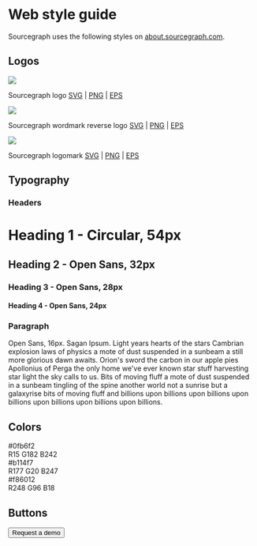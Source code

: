 # Web style guide

<link rel="stylesheet" type="text/css" href="/assets/about-style-guide.css?v=016" />
Sourcegraph uses the following styles on <a href="https://about.sourcegraph.com">about.sourcegraph.com</a>.

## Logos

<img class="mark" src="https://cdn2.hubspot.net/hubfs/2762526/Brand%20assets/sourcegraph-wordmark.svg">

Sourcegraph logo
<a href="https://cdn2.hubspot.net/hubfs/2762526/Brand%20assets/sourcegraph-wordmark.svg">SVG</a> | <a href="https://cdn2.hubspot.net/hubfs/2762526/Brand%20assets/sourcegraph-wordmark.png">PNG</a> | <a href="https://cdn2.hubspot.net/hubfs/2762526/Brand%20assets/sourcegraph-wordmark.eps">EPS</a>

<img class="mark-rev" src="https://cdn2.hubspot.net/hubfs/2762526/Brand%20assets/sourcegraph-wordmark-reverse.svg">

Sourcegraph wordmark reverse logo
<a href="https://cdn2.hubspot.net/hubfs/2762526/Brand%20assets/sourcegraph-wordmark-reverse.svg">SVG</a> | <a href="https://cdn2.hubspot.net/hubfs/2762526/Brand%20assets/sourcegraph-wordmark-reverse.png">PNG</a> | <a href="https://cdn2.hubspot.net/hubfs/2762526/Brand%20assets/sourcegraph-wordmark-reverse.eps">EPS</a>

<img class="logomark" src="https://cdn2.hubspot.net/hubfs/2762526/Brand%20assets/sourcegraph-logomark.svg">

Sourcegraph logomark
<a href="https://cdn2.hubspot.net/hubfs/2762526/Brand%20assets/sourcegraph-logomark.svg">SVG</a> | <a href="https://cdn2.hubspot.net/hubfs/2762526/Brand%20assets/sourcegraph-logomark.png">PNG</a> | <a href="https://cdn2.hubspot.net/hubfs/2762526/Brand%20assets/sourcegraph-logomark.eps">EPS</a>

## Typography

### Headers

<div class="typ">
    <h1>Heading 1 - Circular, 54px</h1>
    <h2>Heading 2 - Open Sans, 32px</h2>
    <h3>Heading 3 - Open Sans, 28px</h3>
    <h4>Heading 4 - Open Sans, 24px</h4>
</div>

### Paragraph

<div class="typ">
    <p>Open Sans, 16px.  Sagan Ipsum. Light years hearts of the stars Cambrian explosion laws of physics a mote of dust suspended in a sunbeam a still more glorious dawn awaits. Orion's sword the carbon in our apple pies Apollonius of Perga the only home we've ever known star stuff harvesting star light the sky calls to us. Bits of moving fluff a mote of dust suspended in a sunbeam tingling of the spine another world not a sunrise but a galaxyrise bits of moving fluff and billions upon billions upon billions upon billions upon billions upon billions upon billions.</p>
</div>

## Colors

<div class="square blue">
</div>
#0fb6f2<br />
R15 G182 B242

<div class="square purple">
</div>
#b114f7<br />
R177 G20 B247

<div class="square orange">
</div>
#f86012<br />
R248 G96 B18

## Buttons

<button type="submit" role="button" class="btn btn-primary mb-2">Request a demo</button>
